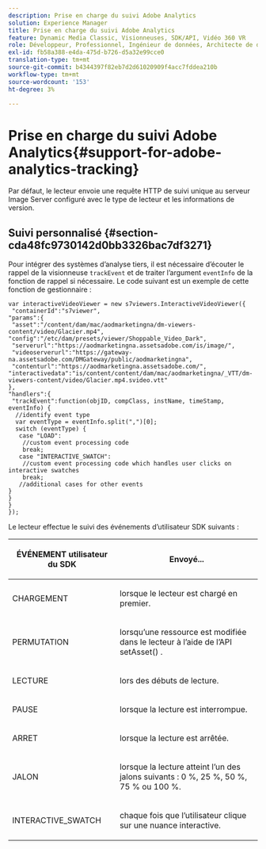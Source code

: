 ```yaml
---
description: Prise en charge du suivi Adobe Analytics
solution: Experience Manager
title: Prise en charge du suivi Adobe Analytics
feature: Dynamic Media Classic, Visionneuses, SDK/API, Vidéo 360 VR
role: Développeur, Professionnel, Ingénieur de données, Architecte de données
exl-id: fb58a388-e4da-475d-b726-d5a32e99cce0
translation-type: tm+mt
source-git-commit: b4344397f82eb7d2d61020909f4acc7fddea210b
workflow-type: tm+mt
source-wordcount: '153'
ht-degree: 3%

---
```


# Prise en charge du suivi Adobe Analytics{#support-for-adobe-analytics-tracking}

Par défaut, le lecteur envoie une requête HTTP de suivi unique au serveur Image Server configuré avec le type de lecteur et les informations de version.

## Suivi personnalisé {#section-cda48fc9730142d0bb3326bac7df3271}

Pour intégrer des systèmes d’analyse tiers, il est nécessaire d’écouter le rappel de la visionneuse `trackEvent` et de traiter l’argument `eventInfo` de la fonction de rappel si nécessaire. Le code suivant est un exemple de cette fonction de gestionnaire :

```
var interactiveVideoViewer = new s7viewers.InteractiveVideoViewer({ 
 "containerId":"s7viewer", 
"params":{ 
 "asset":"/content/dam/mac/aodmarketingna/dm-viewers-content/video/Glacier.mp4", 
"config":"/etc/dam/presets/viewer/Shoppable_Video_Dark", 
 "serverurl":"https://aodmarketingna.assetsadobe.com/is/image/", 
 "videoserverurl":"https://gateway-na.assetsadobe.com/DMGateway/public/aodmarketingna", 
 "contenturl":"https://aodmarketingna.assetsadobe.com/", 
"interactivedata":"is/content/content/dam/mac/aodmarketingna/_VTT/dm-viewers-content/video/Glacier.mp4.svideo.vtt" 
}, 
"handlers":{ 
 "trackEvent":function(objID, compClass, instName, timeStamp, eventInfo) { 
  //identify event type 
  var eventType = eventInfo.split(",")[0]; 
  switch (eventType) { 
   case "LOAD": 
    //custom event processing code 
    break; 
   case "INTERACTIVE_SWATCH": 
    //custom event processing code which handles user clicks on interactive swatches 
    break; 
   //additional cases for other events 
} 
} 
} 
});
```

Le lecteur effectue le suivi des événements d’utilisateur SDK suivants :

<table id="table_5D090E6614974D968E1A93B5727D859C"> 
 <thead> 
  <tr> 
   <th colname="col1" class="entry"> <p>ÉVÉNEMENT utilisateur du SDK </p> </th> 
   <th colname="col2" class="entry"> <p>Envoyé... </p> </th> 
  </tr> 
 </thead>
 <tbody> 
  <tr> 
   <td colname="col1"> <p> <span class="codeph"> CHARGEMENT </span> </p> </td> 
   <td colname="col2"> <p>lorsque le lecteur est chargé en premier. </p> </td> 
  </tr> 
  <tr> 
   <td colname="col1"> <p> <span class="codeph"> PERMUTATION </span> </p> </td> 
   <td colname="col2"> <p>lorsqu’une ressource est modifiée dans le lecteur à l’aide de l’API <span class="codeph"> setAsset() </span>. </p> </td> 
  </tr> 
  <tr> 
   <td colname="col1"> <p> <span class="codeph"> LECTURE </span> </p> </td> 
   <td colname="col2"> <p>lors des débuts de lecture. </p> </td> 
  </tr> 
  <tr> 
   <td colname="col1"> <p> <span class="codeph"> PAUSE </span> </p> </td> 
   <td colname="col2"> <p>lorsque la lecture est interrompue. </p> </td> 
  </tr> 
  <tr> 
   <td colname="col1"> <p> <span class="codeph"> ARRET </span> </p> </td> 
   <td colname="col2"> <p>lorsque la lecture est arrêtée. </p> </td> 
  </tr> 
  <tr> 
   <td colname="col1"> <p> <span class="codeph"> JALON </span> </p> </td> 
   <td colname="col2"> <p>lorsque la lecture atteint l’un des jalons suivants : 0 %, 25 %, 50 %, 75 % ou 100 %. </p> </td> 
  </tr> 
  <tr> 
   <td colname="col1"> <p> <span class="codeph"> INTERACTIVE_SWATCH  </span> </p> </td> 
   <td colname="col2"> <p>chaque fois que l’utilisateur clique sur une nuance interactive. </p> </td> 
  </tr> 
 </tbody> 
</table>
